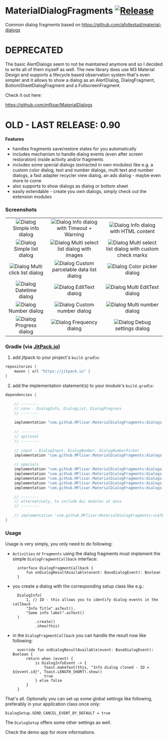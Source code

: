 # MaterialDialogFragments  [![Release](https://jitpack.io/v/MFlisar/material-dialogfragments.svg)](https://jitpack.io/#MFlisar/mMaterialDialogFragments)

Common dialog fragments based on https://github.com/afollestad/material-dialogs

# DEPRECATED

The basic AlertDialogs seem to not be maintained anymore and so I decided to write all of them myself as well. The new library does use M3 Material Design and supports a lifecycle based observation system that's even simpler and it allows to show a dialog as an AlertDialog, DialogFragment, BottomSheetDialogFragment and a FullscreenFragment.

Check it out here:

https://github.com/mflisar/MaterialDialogs

# OLD - LAST RELEASE: 0.90

**Features**

* handles fragments save/restore states for you automatically
* includes mechanism to handle dialog events (even after screen restoration) inside activity and/or fragments
* includes some special dialogs (extracted in own modules) like e.g. a custom color dialog, text and number dialogs, multi text and number dialogs, a fast adapter recycler view dialog, an ads dialog - maybe even more to come
* also supports to show dialogs as dialog or bottom sheet
* easily extendable - create you own dialogs, simply check out the extension modules

### Screenshots

| | | |
|:-------------------------:|:-------------------------:|:-------------------------:|
| ![Dialog](images/info_dialog.jpg?raw=true "Dialog") Simple info dialog | ![Dialog](images/info_dialog2.jpg?raw=true "Dialog") Info dialog with Timeout + Warning | ![Dialog](images/info_dialog3.jpg?raw=true "Dialog") Info dialog with HTML content |
| ![Dialog](images/list_dialog.jpg?raw=true "Dialog") Simple list dialog | ![Dialog](images/list_dialog2.jpg?raw=true "Dialog") Multi select list dialog with images | ![Dialog](images/list_dialog3.jpg?raw=true "Dialog") Multi select list dialog with custom check marks |
| ![Dialog](images/list_dialog4.jpg?raw=true "Dialog") Multi click list dialog | ![Dialog](images/list_dialog5.jpg?raw=true "Dialog") Custom parcelable data list dialog | ![Dialog](images/color_dialog.jpg?raw=true "Dialog") Color picker dialog |
| ![Dialog](images/datetime_dialog.jpg?raw=true "Dialog") Datetime dialog | ![Dialog](images/edittext_dialog.jpg?raw=true "Dialog") EditText dialog | ![Dialog](images/edittext_dialog2.jpg?raw=true "Dialog") Multi EditText dialog |
| ![Dialog](images/number_dialog.jpg?raw=true "Dialog") Number dialog | ![Dialog](images/number_dialog2.jpg?raw=true "Dialog") Custom number dialog | ![Dialog](images/number_dialog3.jpg?raw=true "Dialog") Multi number dialog |
| ![Dialog](images/progress_dialog.jpg?raw=true "Dialog") Progress dialog | ![Dialog](images/frequency_dialog.jpg?raw=true "Dialog") Frequency dialog | ![Dialog](images/debug_dialog.jpg?raw=true "Dialog") Debug settings dialog |

### Gradle (via [JitPack.io](https://jitpack.io/))

1. add jitpack to your project's `build.gradle`:
```groovy
repositories {
    maven { url "https://jitpack.io" }
}
```
2. add the implementation statement(s) to your module's `build.gradle`:
```groovy
dependencies {

	// --------
	// core - DialogInfo, DialogList, DialogProgress
	// --------
	
	implementation "com.github.MFlisar.MaterialDialogFragments:dialogs:<LATEST-VERSION>"
	
	// --------
	// optional
	// --------
	
	// input - DialogInput, DialogNumber, DialogNumberPicker
	implementation "com.github.MFlisar.MaterialDialogFragments:dialogs-input:<LATEST-VERSION>"
	
	// specials	
	implementation "com.github.MFlisar.MaterialDialogFragments:dialogs-datetime:<LATEST-VERSION>"
	implementation "com.github.MFlisar.MaterialDialogFragments:dialogs-fastadapter:<LATEST-VERSION>"	
	implementation "com.github.MFlisar.MaterialDialogFragments:dialogs-color:<LATEST-VERSION>"
	implementation "com.github.MFlisar.MaterialDialogFragments:dialogs-frequency:<LATEST-VERSION>"
	implementation "com.github.MFlisar.MaterialDialogFragments:dialogs-ads:<LATEST-VERSION>"

	// --------
	// alternatively, to include ALL modules at once
	// --------
	
	// implementation 'com.github.MFlisar:MaterialDialogFragments:<LATEST-VERSION>'
}
```

### Usage

Usage is very simply, you only need to do following:

* `Activities` or `Fragments` using the dialog fragments must implement the simple `DialogFragmentCallback` interface:

        interface DialogFragmentCallback {
			fun onDialogResultAvailable(event: BaseDialogEvent): Boolean
		}

* you create a dialog with the corresponding setup class like e.g.:

        DialogInfo(
			1, // ID - this allows you to identify dialog events in the callback
			"Info Title".asText(),
			"Some info label".asText()
		)
				.create()
				.show(this)
				
* in the `DialogFragmentCallback` you can handle the result now like following:

        override fun onDialogResultAvailable(event: BaseDialogEvent): Boolean {
		    return when (event) {
				is DialogInfoEvent -> {
					Toast.makeText(this, "Info dialog closed - ID = ${event.id}", Toast.LENGTH_SHORT).show()
					true
				} else false
			}
		}
				
That's all. Optionally you can set up some global settings like following, preferably in your application class once only:

    DialogSetup.SEND_CANCEL_EVENT_BY_DEFAULT = true
	
The `DialogSetup` offers some other settings as well.

Check the demo app for more informations.

